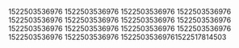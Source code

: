 1522503536976
1522503536976
1522503536976
1522503536976
1522503536976
1522503536976
1522503536976
1522503536976
1522503536976
1522503536976
1522503536976
1522503536976
1522503536976
1522503536976
15225035369761522517814503